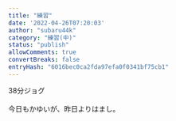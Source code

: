 ```yaml
---
title: "練習"
date: '2022-04-26T07:20:03'
author: "subaru44k"
category: "練習(中)"
status: "publish"
allowComments: true
convertBreaks: false
entryHash: "6016bec0ca2fda97efa0f0341bf75cb1"
---
```

38分ジョグ<br>
<br>
今日もかゆいが、昨日よりはまし。
